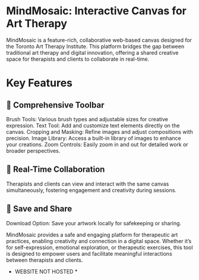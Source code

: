# MindMosaic: Interactive Canvas for Art Therapy

MindMosaic is a feature-rich, collaborative web-based canvas designed for the Toronto Art Therapy Institute. This platform bridges the gap between traditional art therapy and digital innovation, offering a shared creative space for therapists and clients to collaborate in real-time.

# Key Features

## 🎨 Comprehensive Toolbar
Brush Tools: Various brush types and adjustable sizes for creative expression.
Text Tool: Add and customize text elements directly on the canvas.
Cropping and Masking: Refine images and adjust compositions with precision.
Image Library: Access a built-in library of images to enhance your creations.
Zoom Controls: Easily zoom in and out for detailed work or broader perspectives.
## 🤝 Real-Time Collaboration
Therapists and clients can view and interact with the same canvas simultaneously, fostering engagement and creativity during sessions.
## 📂 Save and Share
Download Option: Save your artwork locally for safekeeping or sharing.

MindMosaic provides a safe and engaging platform for therapeutic art practices, enabling creativity and connection in a digital space. Whether it’s for self-expression, emotional exploration, or therapeutic exercises, this tool is designed to empower users and facilitate meaningful interactions between therapists and clients.


* WEBSITE NOT HOSTED *
